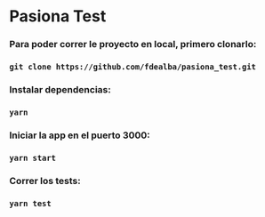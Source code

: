 # Pasiona Test

### Para poder correr le proyecto en local, primero clonarlo:

### `git clone https://github.com/fdealba/pasiona_test.git`

### Instalar dependencias:

### `yarn`

### Iniciar la app en el puerto 3000:

### `yarn start`

### Correr los tests:

### `yarn test`
